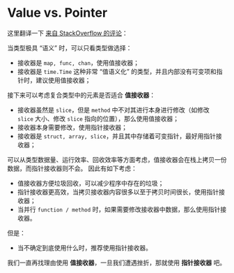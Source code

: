 # Value vs. Pointer

这里翻译一下 [来自 StackOverflow 的评论](https://stackoverflow.com/questions/27775376/value-receiver-vs-pointer-receiver)：

当类型极具 “语义” 时，可以只看类型做选择：

* 接收器是 `map, func, chan`，使用值接收器；
* 接收器是 `time.Time` 这种非常 “值语义化” 的类型，并且内部没有可变项和指针时，建议使用值接收器；

接下来可以考虑复合类型中的元素是否适合 **值接收器**：

* 接收器虽然是 `slice`，但是 `method` 中不对其进行本身进行修改（如修改 `slice` 大小、修改 `slice` 指向的位置），那么使用值接收器；
* 接收器本身需要修改，使用指针接收器；
* 接收器是 `struct, array, slice`，并且其中存储着可变指针，最好用指针接收器；

可以从类型数据量、运行效率、回收效率等方面考虑，值接收器会在栈上拷贝一份数据，而指针接收器则不会。
因此有如下考虑：

* 值接收器方便垃圾回收，可以减少程序中存在的垃圾；
* 指针接收器更高效，当拷贝接收器内容很多以至于拷贝时间很长，使用指针接收器；
* 当并行 `function / method` 时，如果需要修改接收器中数据，那么使用指针接收器。

但是：

* 当不确定到底使用什么时，推荐使用指针接收器。

我们一直再找理由使用 **值接收器**，一旦我们遭遇挫折，那就使用 **指针接收器** 吧。
